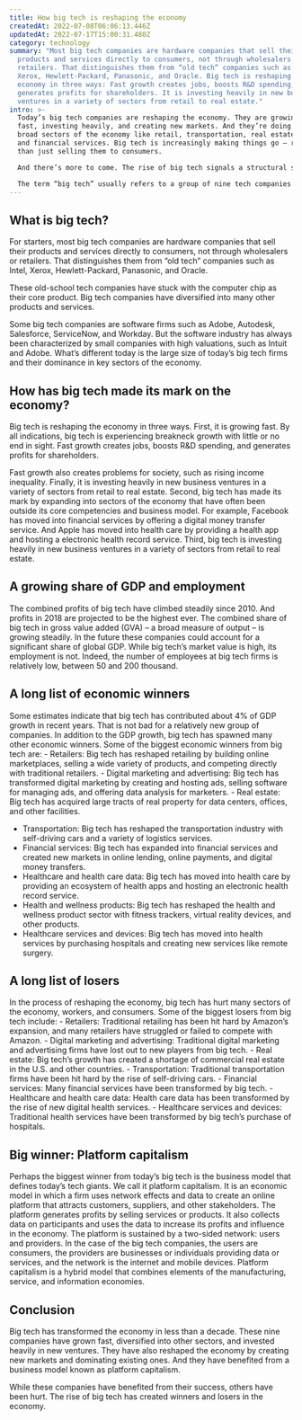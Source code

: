 ```yaml
---
title: How big tech is reshaping the economy
createdAt: 2022-07-08T06:06:13.446Z
updatedAt: 2022-07-17T15:00:31.480Z
category: technology
summary: "Most big tech companies are hardware companies that sell their
  products and services directly to consumers, not through wholesalers or
  retailers. That distinguishes them from “old tech” companies such as Intel,
  Xerox, Hewlett-Packard, Panasonic, and Oracle. Big tech is reshaping the
  economy in three ways: Fast growth creates jobs, boosts R&D spending, and
  generates profits for shareholders. It is investing heavily in new business
  ventures in a variety of sectors from retail to real estate."
intro: >-
  Today’s big tech companies are reshaping the economy. They are growing
  fast, investing heavily, and creating new markets. And they’re doing it in
  broad sectors of the economy like retail, transportation, real estate, media,
  and financial services. Big tech is increasingly making things go — rather
  than just selling them to consumers. 

  And there’s more to come. The rise of big tech signals a structural shift in the economy that will have lasting consequences for many industries and workers. 

  The term “big tech” usually refers to a group of nine tech companies whose market capitalization exceeds $200 billion or has grown rapidly in recent years: Amazon, Apple, Facebook, Google parent Alphabet (the parent company of Google), Netflix, Tesla, Alibaba Group (the parent company of Ali Baba), and Microsoft.
---
```


## What is big tech?

For starters, most big tech companies are hardware companies that sell their products and services directly to consumers, not through wholesalers or retailers. That distinguishes them from “old tech” companies such as Intel, Xerox, Hewlett-Packard, Panasonic, and Oracle.

These old-school tech companies have stuck with the computer chip as their core product. Big tech companies have diversified into many other products and services.

Some big tech companies are software firms such as Adobe, Autodesk, Salesforce, ServiceNow, and Workday. But the software industry has always been characterized by small companies with high valuations, such as Intuit and Adobe. What’s different today is the large size of today’s big tech firms and their dominance in key sectors of the economy.

## How has big tech made its mark on the economy?

Big tech is reshaping the economy in three ways. First, it is growing fast. By all indications, big tech is experiencing breakneck growth with little or no end in sight. Fast growth creates jobs, boosts R&D spending, and generates profits for shareholders. 

Fast growth also creates problems for society, such as rising income inequality. Finally, it is investing heavily in new business ventures in a variety of sectors from retail to real estate. Second, big tech has made its mark by expanding into sectors of the economy that have often been outside its core competencies and business model. For example, Facebook has moved into financial services by offering a digital money transfer service. And Apple has moved into health care by providing a health app and hosting a electronic health record service. Third, big tech is investing heavily in new business ventures in a variety of sectors from retail to real estate.

## A growing share of GDP and employment

The combined profits of big tech have climbed steadily since 2010. And profits in 2018 are projected to be the highest ever. The combined share of big tech in gross value added (GVA) – a broad measure of output – is growing steadily. In the future these companies could account for a significant share of global GDP. While big tech’s market value is high, its employment is not. Indeed, the number of employees at big tech firms is relatively low, between 50 and 200 thousand.

## A long list of economic winners

Some estimates indicate that big tech has contributed about 4% of GDP growth in recent years. That is not bad for a relatively new group of companies. In addition to the GDP growth, big tech has spawned many other economic winners. Some of the biggest economic winners from big tech are: - Retailers: Big tech has reshaped retailing by building online marketplaces, selling a wide variety of products, and competing directly with traditional retailers. - Digital marketing and advertising: Big tech has transformed digital marketing by creating and hosting ads, selling software for managing ads, and offering data analysis for marketers. - Real estate: Big tech has acquired large tracts of real property for data centers, offices, and other facilities.
- Transportation: Big tech has reshaped the transportation industry with self-driving cars and a variety of logistics services.
- Financial services: Big tech has expanded into financial services and created new markets in online lending, online payments, and digital money transfers.
- Healthcare and health care data: Big tech has moved into health care by providing an ecosystem of health apps and hosting an electronic health record service.
- Health and wellness products: Big tech has reshaped the health and wellness product sector with fitness trackers, virtual reality devices, and other products.
- Healthcare services and devices: Big tech has moved into health services by purchasing hospitals and creating new services like remote surgery.

## A long list of losers

In the process of reshaping the economy, big tech has hurt many sectors of the economy, workers, and consumers. Some of the biggest losers from big tech include: - Retailers: Traditional retailing has been hit hard by Amazon’s expansion, and many retailers have struggled or failed to compete with Amazon. - Digital marketing and advertising: Traditional digital marketing and advertising firms have lost out to new players from big tech. - Real estate: Big tech’s growth has created a shortage of commercial real estate in the U.S. and other countries. - Transportation: Traditional transportation firms have been hit hard by the rise of self-driving cars. - Financial services: Many financial services have been transformed by big tech. - Healthcare and health care data: Health care data has been transformed by the rise of new digital health services. - Healthcare services and devices: Traditional health services have been transformed by big tech’s purchase of hospitals. 

## Big winner: Platform capitalism

Perhaps the biggest winner from today’s big tech is the business model that defines today’s tech giants. We call it platform capitalism. It is an economic model in which a firm uses network effects and data to create an online platform that attracts customers, suppliers, and other stakeholders. The platform generates profits by selling services or products. It also collects data on participants and uses the data to increase its profits and influence in the economy. The platform is sustained by a two-sided network: users and providers. In the case of the big tech companies, the users are consumers, the providers are businesses or individuals providing data or services, and the network is the internet and mobile devices. Platform capitalism is a hybrid model that combines elements of the manufacturing, service, and information economies.

## Conclusion

Big tech has transformed the economy in less than a decade. These nine companies have grown fast, diversified into other sectors, and invested heavily in new ventures. They have also reshaped the economy by creating new markets and dominating existing ones. And they have benefited from a business model known as platform capitalism.

While these companies have benefited from their success, others have been hurt. The rise of big tech has created winners and losers in the economy.
